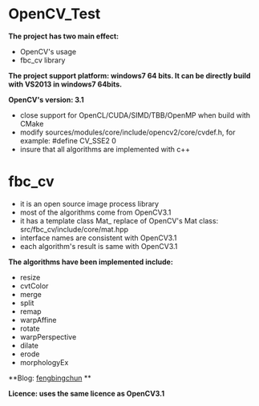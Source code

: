 # OpenCV_Test
**The project has two main effect:**
- OpenCV's usage
- fbc_cv library

**The project support platform: windows7 64 bits. It can be directly build with VS2013 in windows7 64bits.**

**OpenCV's version: 3.1**
- close support for OpenCL/CUDA/SIMD/TBB/OpenMP when build with CMake
- modify sources/modules/core/include/opencv2/core/cvdef.h, for example: #define CV_SSE2 0
- insure that all algorithms are implemented with c++

# fbc_cv
- it is an open source image process library
- most of the algorithms come from OpenCV3.1
- it has a template class Mat_ replace of OpenCV's Mat class: src/fbc_cv/include/core/mat.hpp
- interface names are consistent with OpenCV3.1
- each algorithm's result is same with OpenCV3.1

**The algorithms have been implemented include:**
- resize
- cvtColor
- merge
- split
- remap
- warpAffine
- rotate
- warpPerspective
- dilate
- erode
- morphologyEx

**Blog: [fengbingchun](http://blog.csdn.net/fengbingchun/article/category/721609) **

**Licence: uses the same licence as OpenCV3.1**
